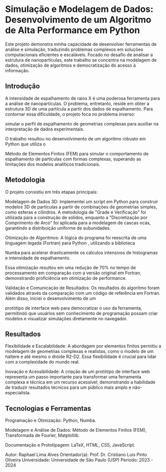 # Simulação e Modelagem de Dados: Desenvolvimento de um Algoritmo de Alta Performance em Python

Este projeto demonstra minha capacidade de desenvolver ferramentas de análise e simulação, traduzindo problemas complexos em soluções computacionais eficientes e escaláveis. Focado no desafio de analisar a estrutura de nanopartículas, este trabalho se concentra na modelagem de dados, otimização de algoritmos e democratização do acesso à informação.

## Introdução

A intensidade de espalhamento de raios X é uma poderosa ferramenta para a análise de nanopartículas. O problema, entretanto, reside em obter a estrutura 3D de uma partícula a partir dos dados de espalhamento. Para contornar essa dificuldade, o projeto foca no problema inverso: 


simular o perfil de espalhamento de geometrias complexas para auxiliar na interpretação de dados experimentais.

O trabalho resultou no desenvolvimento de um algoritmo robusto em Python que utiliza o 

Método de Elementos Finitos (FEM) para simular o comportamento de espalhamento de partículas com formas complexas, superando as limitações dos modelos analíticos tradicionais.



## Metodologia

O projeto consistiu em três etapas principais:


Modelagem de Dados 3D: Implementei um script em Python para construir modelos 3D de partículas a partir de combinações de geometrias simples, como esferas e cilindros. A metodologia de "Grade e Verificação" foi utilizada para a construção de sólidos, enquanto a "Discretização por Comprimento de Arco" foi aplicada para a modelagem de cascas ocas, garantindo a distribuição uniforme de subunidades.






Otimização de Algoritmos: A lógica do programa foi reescrita de uma linguagem legada (Fortran) para Python , utilizando a biblioteca 


Numba para acelerar drasticamente os cálculos intensivos de histogramas e intensidade de espalhamento. 


Essa otimização resultou em uma redução de 70% no tempo de processamento em comparação com a versão original em Fortran, demonstrando proficiência em otimização de performance.


Validação e Comunicação de Resultados: Os resultados do algoritmo foram validados através da comparação com um código de referência em Fortran. Além disso, iniciei o desenvolvimento de um 

protótipo de interface web para democratizar o uso da ferramenta, permitindo que usuários sem conhecimento de programação possam criar modelos e visualizar simulações diretamente no navegador.

## Resultados


Flexibilidade e Escalabilidade: A abordagem por elementos finitos permitiu a modelagem de geometrias complexas e realistas, como o modelo de um haltere e até mesmo o dróide R2-D2. Essa flexibilidade é crucial para lidar com a complexidade do mundo real.


Inovação e Acessibilidade: A criação de um protótipo de interface web representa um passo importante para transformar uma ferramenta complexa e técnica em um recurso acessível, demonstrando a habilidade de traduzir resultados técnicos para um público mais amplo e não-especialista.


## Tecnologias e Ferramentas

Programação e Otimização: Python, Numba.

Modelagem e Análise de Dados: Método de Elementos Finitos (FEM), Transformada de Fourier, Matplotlib.

Documentação e Prototipagem: LaTeX, HTML, CSS, JavaScript.

Autor: Raphael Lima Alves
Orientador(a): Prof. Dr. Cristiano Luis Pinto Oliveira
Universidade: Universidade de São Paulo (USP)
Período: 2023 - 2024
